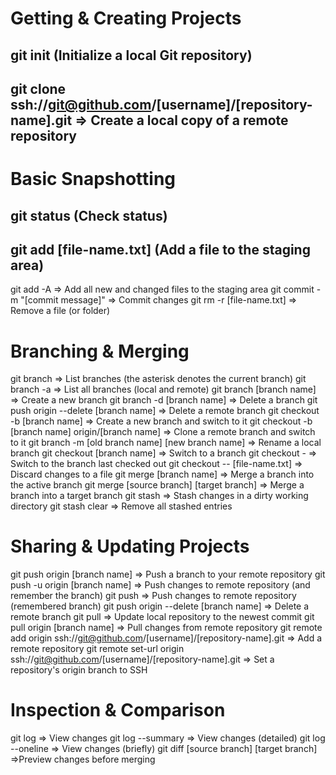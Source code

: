 
# Getting & Creating Projects

git init (Initialize a local Git repository)
---
git clone ssh://git@github.com/[username]/[repository-name].git =>	Create a local copy of a remote repository
--- 

# Basic Snapshotting

git status	 (Check status)
---
git add [file-name.txt]	 (Add a file to the staging area)
---
git add -A	=> Add all new and changed files to the staging area
git commit -m "[commit message]"	=> Commit changes
git rm -r [file-name.txt]	=> Remove a file (or folder)


# Branching & Merging

git branch	=> List branches (the asterisk denotes the current branch)
git branch -a	=> List all branches (local and remote)
git branch [branch name]	=> Create a new branch
git branch -d [branch name]	=> Delete a branch
git push origin --delete [branch name]	=> Delete a remote branch
git checkout -b [branch name]	=> Create a new branch and switch to it
git checkout -b [branch name] origin/[branch name] =>	Clone a remote branch and switch to it
git branch -m [old branch name] [new branch name]	=> Rename a local branch
git checkout [branch name]	=> Switch to a branch
git checkout -	=> Switch to the branch last checked out
git checkout -- [file-name.txt]	=> Discard changes to a file
git merge [branch name]	=> Merge a branch into the active branch
git merge [source branch] [target branch]	=> Merge a branch into a target branch
git stash	=> Stash changes in a dirty working directory
git stash clear =>	Remove all stashed entries


# Sharing & Updating Projects

git push origin [branch name]	=> Push a branch to your remote repository
git push -u origin [branch name]	=> Push changes to remote repository (and remember the branch)
git push	=> Push changes to remote repository (remembered branch)
git push origin --delete [branch name]	=> Delete a remote branch
git pull	=> Update local repository to the newest commit
git pull origin [branch name]	=> Pull changes from remote repository
git remote add origin ssh://git@github.com/[username]/[repository-name].git	=> Add a remote repository
git remote set-url origin ssh://git@github.com/[username]/[repository-name].git	=> Set a repository's origin branch to SSH


# Inspection & Comparison

git log	=> View changes
git log --summary	=> View changes (detailed)
git log --oneline	=> View changes (briefly)
git diff [source branch] [target branch]	=>Preview changes before merging

